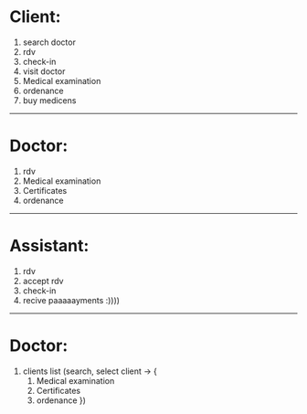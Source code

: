 # Client:
1. search doctor
2. rdv
3. check-in
4. visit doctor
5. Medical examination
6. ordenance
7. buy medicens
---
# Doctor:
1. rdv
2. Medical examination
3. Certificates
4. ordenance
---
# Assistant:
1. rdv
2. accept rdv
3. check-in
4. recive paaaaayments :))))
---------------------------
# Doctor:
1. clients list (search, select client -> {
	1. Medical examination
	2. Certificates
	3. ordenance
})
